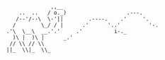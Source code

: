                      ,,__
           ..  ..   / o._)                   .---.
          /--'/--\  \-'||        .----.    .'     '.
         /        \_/ / |      .'      '..'         '-.
       .'\  \__\  __.'.'     .'          i-._
         )\ |  )\ |      _.'
        // \\ // \\
       ||_  \\|_  \\_